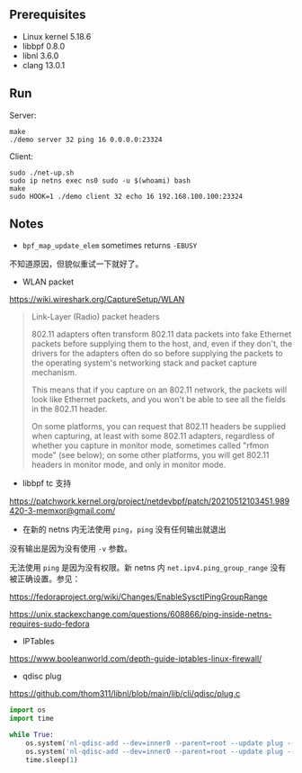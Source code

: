 ## Prerequisites

- Linux kernel 5.18.6
- libbpf 0.8.0
- libnl 3.6.0
- clang 13.0.1

## Run

Server:

```
make
./demo server 32 ping 16 0.0.0.0:23324
```

Client:

```
sudo ./net-up.sh
sudo ip netns exec ns0 sudo -u $(whoami) bash
make
sudo HOOK=1 ./demo client 32 echo 16 192.168.100.100:23324
```

## Notes

- `bpf_map_update_elem` sometimes returns `-EBUSY`

不知道原因，但貌似重试一下就好了。

- WLAN packet

https://wiki.wireshark.org/CaptureSetup/WLAN

> Link-Layer (Radio) packet headers
>
> 802.11 adapters often transform 802.11 data packets into fake Ethernet packets before supplying them to the host, and, even if they don't, the drivers for the adapters often do so before supplying the packets to the operating system's networking stack and packet capture mechanism.
>
> This means that if you capture on an 802.11 network, the packets will look like Ethernet packets, and you won't be able to see all the fields in the 802.11 header.
>
> On some platforms, you can request that 802.11 headers be supplied when capturing, at least with some 802.11 adapters, regardless of whether you capture in monitor mode, sometimes called "rfmon mode" (see below); on some other platforms, you will get 802.11 headers in monitor mode, and only in monitor mode.

- libbpf tc 支持

https://patchwork.kernel.org/project/netdevbpf/patch/20210512103451.989420-3-memxor@gmail.com/

- 在新的 netns 内无法使用 `ping`，`ping` 没有任何输出就退出

没有输出是因为没有使用 `-v` 参数。

无法使用 `ping` 是因为没有权限。新 netns 内 `net.ipv4.ping_group_range` 没有被正确设置。参见：

https://fedoraproject.org/wiki/Changes/EnableSysctlPingGroupRange

https://unix.stackexchange.com/questions/608866/ping-inside-netns-requires-sudo-fedora

- IPTables

https://www.booleanworld.com/depth-guide-iptables-linux-firewall/

- qdisc plug

https://github.com/thom311/libnl/blob/main/lib/cli/qdisc/plug.c

```python
import os
import time

while True:
    os.system('nl-qdisc-add --dev=inner0 --parent=root --update plug --buffer')
    os.system('nl-qdisc-add --dev=inner0 --parent=root --update plug --release-one')
    time.sleep(1)
```
